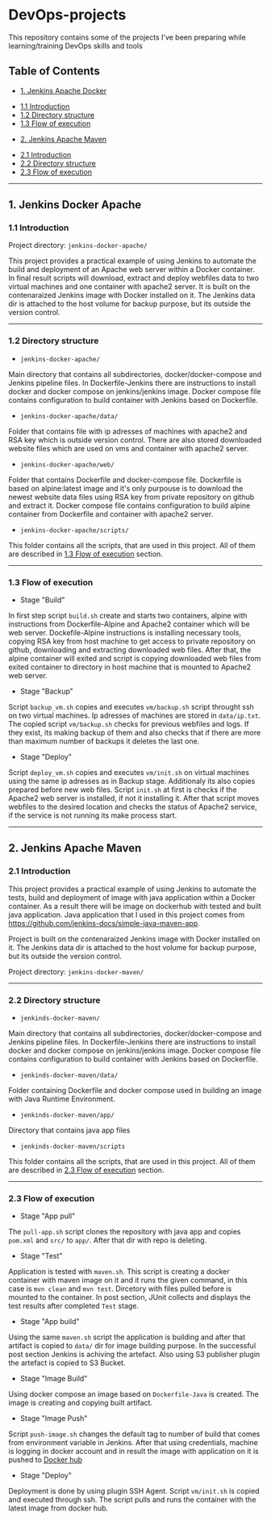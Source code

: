 # DevOps-projects
This repository contains some of the projects I've been preparing while learning/training DevOps skills and tools

## Table of Contents
+ [1. Jenkins Apache Docker](#jda)
* [1.1 Introduction](#jda-intro)
* [1.2 Directory structure](#jda-dir)
* [1.3 Flow of execution](#jda-flow)
+ [2. Jenkins Apache Maven](#jdm)
* [2.1 Introduction](#jdm-intro)
* [2.2 Directory structure](#jdm-dir)
* [2.3 Flow of execution](#jdm-flow)

---
<a name="jda"></a>
## 1. Jenkins Docker Apache
<a name="jda-intro"></a>
### 1.1 Introduction

Project directory: `jenkins-docker-apache/`

This project provides a practical example of using Jenkins to automate the build and deployment of an Apache web server within a Docker container. In final result scripts will download, extract and deploy webfiles data to two virtual machines and one container with apache2 server. It is built on the contenaraized Jenkins image with Docker installed on it. The Jenkins data dir is attached to the host volume for backup purpose, but its outside the version control.

---
<a name="jda-dir"></a>
### 1.2 Directory structure

- `jenkins-docker-apache/`

Main directory that contains all subdirectories, docker/docker-compose and Jenkins pipeline files. In Dockerfile-Jenkins there are instructions to install docker and docker compose on jenkins/jenkins image. Docker compose file contains configuration to build container with Jenkins based on Dockerfile.

- `jenkins-docker-apache/data/`

Folder that contains file with ip adresses of machines with apache2 and RSA key which is outside version control. There are also stored downloaded website files which are used on vms and container with apache2 server.

- `jenkins-docker-apache/web/`

Folder that contains Dockerfile and docker-compose file. Dockerfile is based on alpine:latest image and it's only purpouse is to download the newest website data files using RSA key from private repository on github and extract it. Docker compose file contains configuration to build alpine container from Dockerfile and container with apache2 server.

- `jenkins-docker-apache/scripts/`

This folder contains all the scripts, that are used in this project. All of them are described in [1.3 Flow of execution](#jda-flow) section.

---


<a name="jda-flow"></a>
### 1.3 Flow of execution

- Stage "Build"

In first step script `build.sh` create and starts two containers, alpine with instructions from Dockerfile-Alpine and Apache2 container which will be web server. Dockefile-Alpine instructions is installing necessary tools, copying RSA key from host machine to get access to private repository on github, downloading and extracting downloaded web files. After that, the alpine container will exited and script is copying downloaded web files from exited container to directory in host machine that is mounted to Apache2 web server.

- Stage "Backup"

Script `backup_vm.sh` copies and executes `vm/backup.sh` script throught ssh on two virtual machines. Ip adresses of machines are stored in `data/ip.txt`. The copied script `vm/backup.sh` checks for previous webfiles and logs. If they exist, its making backup of them and also checks that if there are more than maximum number of backups it deletes the last one.

- Stage "Deploy"

Script `deploy_vm.sh` copies and executes `vm/init.sh` on virtual machines using the same ip adresses as in Backup stage. Additionaly its also copies prepared before new web files. Script `init.sh` at first is checks if the Apache2 web server is installed, if not it installing it. After that script moves webfiles to the desired location and checks the status of Apache2 service, if the service is not running its make process start.

---
<a name="jdm"></a>
## 2. Jenkins Apache Maven
<a name="jdm-intro"></a>
### 2.1 Introduction

This project provides a practical example of using Jenkins to automate the tests, build and deployment of image with java application within a Docker container. As a result there will be image on dockerhub with tested and built java application. Java application that I used in this project comes from https://github.com/jenkins-docs/simple-java-maven-app. 

Project is built on the contenaraized Jenkins image with Docker installed on it. The Jenkins data dir is attached to the host volume for backup purpose, but its outside the version control.

Project directory: `jenkins-docker-maven/`

---

<a name="jdm-dir"></a>
### 2.2 Directory structure

- `jenkinds-docker-maven/`

Main directory that contains all subdirectories, docker/docker-compose and Jenkins pipeline files. In Dockerfile-Jenkins there are instructions to install docker and docker compose on jenkins/jenkins image. Docker compose file contains configuration to build container with Jenkins based on Dockerfile.

- `jenkinds-docker-maven/data/`

Folder containing Dockerfile and docker compose used in building an image with Java Runtime Environment.

- `jenkinds-docker-maven/app/`

Directory that contains java app files

- `jenkinds-docker-maven/scripts`

This folder contains all the scripts, that are used in this project. All of them are described in [2.3 Flow of execution](#jdm-flow) section.

---

<a name="jdm-flow"></a>
### 2.3 Flow of execution

- Stage "App pull"

The `pull-app.sh` script clones the repository with java app and copies `pom.xml` and `src/` to `app/`. After that dir with repo is deleting.

- Stage "Test"

Application is tested with `maven.sh`. This script is creating a docker container with maven image on it and it runs the given command, in this case is `mvn clean` and `mvn test`. Dircetory with files pulled before is mounted to the container. In post section, JUnit collects and displays the test results after completed `Test` stage.

- Stage "App build"

Using the same `maven.sh` script the application is building and after that artifact is copied to `data/` dir for image building purpose. In the successful post section Jenkins is achiving the artefact. Also using S3 publisher plugin the artefact is copied to S3 Bucket.

- Stage "Image Build"

Using docker compose an image based on `Dockerfile-Java` is created. The image is creating and copying built artifact.

- Stage "Image Push"

Script `push-image.sh` changes the default tag to number of build that comes from environment variable in Jenkins. After that using credentials, machine is logging in docker account and in result the image with application on it is pushed to [Docker hub](https://hub.docker.com/repository/docker/chrisarson/jdm-project/general)

- Stage "Deploy"

Deployment is done by using plugin SSH Agent. Script `vm/init.sh` is copied and executed through ssh. The script pulls and runs the container with the latest image from docker hub.
